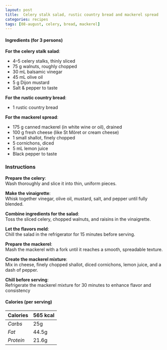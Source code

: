 ```yaml
---
layout: post
title:  Celery stalk salad, rustic country bread and mackerel spread
categories: recipes
tags: [08-august, celery, bread, mackerel]
---
```


#### Ingredients (for 3 persons)

**For the celery stalk salad**:
- 4–5 celery stalks, thinly sliced
- 75 g walnuts, roughly chopped
- 30 mL balsamic vinegar
- 45 mL olive oil
- 5 g Dijon mustard
- Salt & pepper to taste

**For the rustic country bread**:
- 1 rustic country bread

**For the mackerel spread**:
- 175 g canned mackerel (in white wine or oil), drained
- 100 g fresh cheese (like St Môret or cream cheese)
- 1 small shallot, finely chopped
- 5 cornichons, diced
- 5 mL lemon juice
- Black pepper to taste

### Instructions

**Prepare the celery**: <br/>
Wash thoroughly and slice it into thin, uniform pieces.

**Make the vinaigrette**: <br/>
Whisk together vinegar, olive oil, mustard, salt, and pepper until fully blended.

**Combine ingredients for the salad**: <br/>
Toss the sliced celery, chopped walnuts, and raisins in the vinaigrette.

**Let the flavors meld**: <br/>
Chill the salad in the refrigerator for 15 minutes before serving.

**Prepare the mackerel**: <br/>
Mash the mackerel with a fork until it reaches a smooth, spreadable texture.

**Create the mackerel mixture**: <br/>
Mix in cheese, finely chopped shallot, diced cornichons, lemon juice, and a dash of pepper.

**Chill before serving**: <br/>
Refrigerate the mackerel mixture for 30 minutes to enhance flavor and consistency

#### Calories (per serving)

| **Calories** | 565 kcal |
| ----------- | ----------- |
| *Carbs* | 25g |
| *Fat* | 44.5g |
| *Protein* | 21.6g |